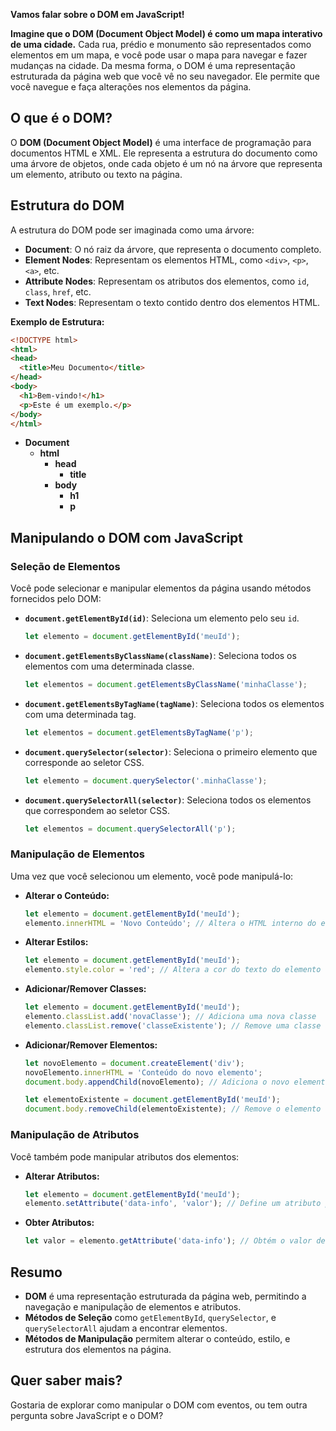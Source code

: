 **Vamos falar sobre o DOM em JavaScript!**

**Imagine que o DOM (Document Object Model) é como um mapa interativo de uma cidade.** Cada rua, prédio e monumento são representados como elementos em um mapa, e você pode usar o mapa para navegar e fazer mudanças na cidade. Da mesma forma, o DOM é uma representação estruturada da página web que você vê no seu navegador. Ele permite que você navegue e faça alterações nos elementos da página.

## O que é o DOM?

O **DOM (Document Object Model)** é uma interface de programação para documentos HTML e XML. Ele representa a estrutura do documento como uma árvore de objetos, onde cada objeto é um nó na árvore que representa um elemento, atributo ou texto na página.

## Estrutura do DOM

A estrutura do DOM pode ser imaginada como uma árvore:

- **Document**: O nó raiz da árvore, que representa o documento completo.
- **Element Nodes**: Representam os elementos HTML, como `<div>`, `<p>`, `<a>`, etc.
- **Attribute Nodes**: Representam os atributos dos elementos, como `id`, `class`, `href`, etc.
- **Text Nodes**: Representam o texto contido dentro dos elementos HTML.

**Exemplo de Estrutura:**

```html
<!DOCTYPE html>
<html>
<head>
  <title>Meu Documento</title>
</head>
<body>
  <h1>Bem-vindo!</h1>
  <p>Este é um exemplo.</p>
</body>
</html>
```

- **Document**
  - **html**
    - **head**
      - **title**
    - **body**
      - **h1**
      - **p**

## Manipulando o DOM com JavaScript

### Seleção de Elementos

Você pode selecionar e manipular elementos da página usando métodos fornecidos pelo DOM:

- **`document.getElementById(id)`**: Seleciona um elemento pelo seu `id`.
  
  ```javascript
  let elemento = document.getElementById('meuId');
  ```

- **`document.getElementsByClassName(className)`**: Seleciona todos os elementos com uma determinada classe.
  
  ```javascript
  let elementos = document.getElementsByClassName('minhaClasse');
  ```

- **`document.getElementsByTagName(tagName)`**: Seleciona todos os elementos com uma determinada tag.
  
  ```javascript
  let elementos = document.getElementsByTagName('p');
  ```

- **`document.querySelector(selector)`**: Seleciona o primeiro elemento que corresponde ao seletor CSS.
  
  ```javascript
  let elemento = document.querySelector('.minhaClasse');
  ```

- **`document.querySelectorAll(selector)`**: Seleciona todos os elementos que correspondem ao seletor CSS.
  
  ```javascript
  let elementos = document.querySelectorAll('p');
  ```

### Manipulação de Elementos

Uma vez que você selecionou um elemento, você pode manipulá-lo:

- **Alterar o Conteúdo:**

  ```javascript
  let elemento = document.getElementById('meuId');
  elemento.innerHTML = 'Novo Conteúdo'; // Altera o HTML interno do elemento
  ```

- **Alterar Estilos:**

  ```javascript
  let elemento = document.getElementById('meuId');
  elemento.style.color = 'red'; // Altera a cor do texto do elemento
  ```

- **Adicionar/Remover Classes:**

  ```javascript
  let elemento = document.getElementById('meuId');
  elemento.classList.add('novaClasse'); // Adiciona uma nova classe
  elemento.classList.remove('classeExistente'); // Remove uma classe
  ```

- **Adicionar/Remover Elementos:**

  ```javascript
  let novoElemento = document.createElement('div');
  novoElemento.innerHTML = 'Conteúdo do novo elemento';
  document.body.appendChild(novoElemento); // Adiciona o novo elemento ao final do corpo do documento

  let elementoExistente = document.getElementById('meuId');
  document.body.removeChild(elementoExistente); // Remove o elemento existente
  ```

### Manipulação de Atributos

Você também pode manipular atributos dos elementos:

- **Alterar Atributos:**

  ```javascript
  let elemento = document.getElementById('meuId');
  elemento.setAttribute('data-info', 'valor'); // Define um atributo personalizado
  ```

- **Obter Atributos:**

  ```javascript
  let valor = elemento.getAttribute('data-info'); // Obtém o valor de um atributo personalizado
  ```

## Resumo

- **DOM** é uma representação estruturada da página web, permitindo a navegação e manipulação de elementos e atributos.
- **Métodos de Seleção** como `getElementById`, `querySelector`, e `querySelectorAll` ajudam a encontrar elementos.
- **Métodos de Manipulação** permitem alterar o conteúdo, estilo, e estrutura dos elementos na página.

## Quer saber mais?

Gostaria de explorar como manipular o DOM com eventos, ou tem outra pergunta sobre JavaScript e o DOM?